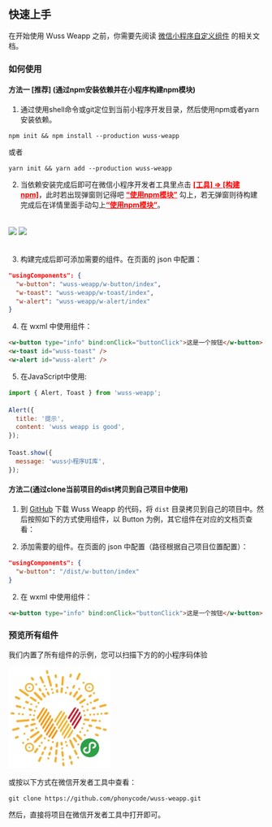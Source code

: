 ## 快速上手

在开始使用 Wuss Weapp 之前，你需要先阅读 [微信小程序自定义组件](https://developers.weixin.qq.com/miniprogram/dev/framework/custom-component/) 的相关文档。

### 如何使用

#### 方法一 [推荐] (通过npm安装依赖并在小程序构建npm模块)

1. 通过使用shell命令或git定位到当前小程序开发目录，然后使用npm或者yarn安装依赖。

```shell
npm init && npm install --production wuss-weapp
```

或者

```shell
yarn init && yarn add --production wuss-weapp
```

2. 当依赖安装完成后即可在微信小程序开发者工具里点击 <span style="text-decoration: underline;color: red;font-weight: bold;">[工具] => [构建npm]</span>，此时若出现弹窗则记得吧 <span style="text-decoration: underline;color: red;font-weight: bold;">“使用npm模块”</span> 勾上，若无弹窗则待构建完成后在详情里面手动勾上<span style="text-decoration: underline;color: red;font-weight: bold;">“使用npm模块”</span>。
<img style="margin: 20px 0;" height="350px" src="../resource/A7F74BA8-D0B4-4CF5-836C-7255977C4610.png"/>
<img style="margin: 20px 0;" height="350px" src="../resource/6BE9A1C5-7CF5-47E8-ACF3-03D16D5B5780.png"/>


3. 构建完成后即可添加需要的组件。在页面的 json 中配置：

```json
"usingComponents": {
  "w-button": "wuss-weapp/w-button/index",
  "w-toast": "wuss-weapp/w-toast/index",
  "w-alert": "wuss-weapp/w-alert/index"
}
```

4. 在 wxml 中使用组件：

```html
<w-button type="info" bind:onClick="buttonClick">这是一个按钮</w-button>
<w-toast id="wuss-toast" />
<w-alert id="wuss-alert" />
```

5. 在JavaScript中使用:

```javascript
import { Alert, Toast } from 'wuss-weapp';

Alert({
  title: '提示',
  content: 'wuss weapp is good',
});

Toast.show({
  message: 'wuss小程序UI库',
});

```

#### 方法二(通过clone当前项目的dist拷贝到自己项目中使用)

1. 到 [GitHub](https://github.com/phonycode/wuss-weapp) 下载 Wuss Weapp 的代码，将 `dist` 目录拷贝到自己的项目中。然后按照如下的方式使用组件，以 Button 为例，其它组件在对应的文档页查看：

3. 添加需要的组件。在页面的 json 中配置（路径根据自己项目位置配置）：

```json
"usingComponents": {
  "w-button": "/dist/w-button/index"
}
```

2. 在 wxml 中使用组件：

```html
<w-button type="info" bind:onClick="buttonClick">这是一个按钮</w-button>
```

### 预览所有组件

我们内置了所有组件的示例，您可以扫描下方的的小程序码体验

<img width="200" src="./.vuepress/qrcode.jpg">

或按以下方式在微信开发者工具中查看：

```shell
git clone https://github.com/phonycode/wuss-weapp.git
```

然后，直接将项目在微信开发者工具中打开即可。
